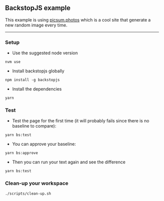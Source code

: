 ## BackstopJS example

This example is using [picsum.photos](https://picsum.photos/) which is a cool site that generate a new random image every time.

---

### Setup
- Use the suggested node version
```
nvm use
```

- Install backstopjs globally
```
npm install -g backstopjs
```

- Install the dependencies
```
yarn
```

### Test

- Test the page for the first time (it will probably fails since there is no baseline to compare):
```
yarn bs:test
```

- You can approve your baseline:
```
yarn bs:approve
```

- Then you can run your text again and see the difference
```
yarn bs:test
```

### Clean-up your workspace

```
./scripts/clean-up.sh
```